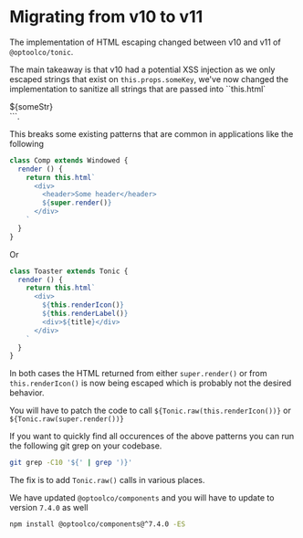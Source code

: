 # Migrating from v10 to v11

The implementation of HTML escaping changed between v10 and v11
of `@optoolco/tonic`.

The main takeaway is that v10 had a potential XSS injection as
we only escaped strings that exist on `this.props.someKey`,
we've now changed the implementation to sanitize all strings
that are passed into ``this.html`<div>${someStr}<div>```.

This breaks some existing patterns that are common in applications
like the following

```js
class Comp extends Windowed {
  render () {
    return this.html`
      <div>
        <header>Some header</header>
        ${super.render()}
      </div>
    `
  }
}
```

Or

```js
class Toaster extends Tonic {
  render () {
    return this.html`
      <div>
        ${this.renderIcon()}
        ${this.renderLabel()}
        <div>${title}</div>
      </div>
    `
  }
}
```

In both cases the HTML returned from either `super.render()` or
from `this.renderIcon()` is now being escaped which is probably
not the desired behavior.

You will have to patch the code to call
`${Tonic.raw(this.renderIcon())}` or
`${Tonic.raw(super.render())}`

If you want to quickly find all occurences of the above patterns
you can run the following git grep on your codebase.

```sh
git grep -C10 '${' | grep ')}'
```

The fix is to add `Tonic.raw()` calls in various places.

We have updated `@optoolco/components` and you will have to
update to version `7.4.0` as well

```sh
npm install @optoolco/components@^7.4.0 -ES
```

